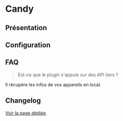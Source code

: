 # Candy

## Présentation




## Configuration




## FAQ

> Est-ce que le plugin s'appuie sur des API tiers ?

Il récupère les infos de vos appareils en local.

## Changelog

[Voir la page dédiée](changelog.md).
